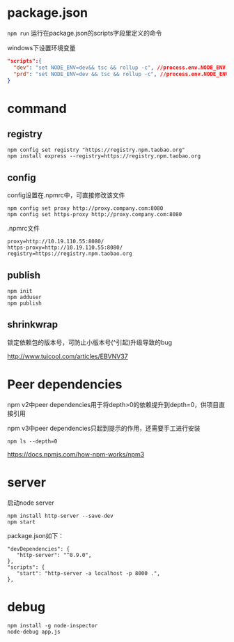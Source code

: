 # package.json

``npm run`` 运行在package.json的scripts字段里定义的命令

windows下设置环境变量

```json
"scripts":{
  "dev": "set NODE_ENV=dev&& tsc && rollup -c", //process.env.NODE_ENV.length === 3 不含空格
  "prd": "set NODE_ENV=dev && tsc && rollup -c", //process.env.NODE_ENV.length === 4 包含空格
}
```

# command

## registry

```
npm config set registry "https://registry.npm.taobao.org"
npm install express --registry=https://registry.npm.taobao.org
```

## config

config设置在.npmrc中，可直接修改该文件

```
npm config set proxy http://proxy.company.com:8080
npm config set https-proxy http://proxy.company.com:8080
```

.npmrc文件

```
proxy=http://10.19.110.55:8080/
https-proxy=http://10.19.110.55:8080/
registry=https://registry.npm.taobao.org
```

## publish

```
npm init
npm adduser
npm publish
```

## shrinkwrap

锁定依赖包的版本号，可防止小版本号(^引起)升级导致的bug

http://www.tuicool.com/articles/EBVNV37

# Peer dependencies

npm v2中peer dependencies用于将depth>0的依赖提升到depth=0，供项目直接引用

npm v3中peer dependencies只起到提示的作用，还需要手工进行安装

```
npm ls --depth=0
```

https://docs.npmjs.com/how-npm-works/npm3

# server

启动node server
```
npm install http-server --save-dev
npm start
```

package.json如下：
```
"devDependencies": {
   "http-server": "^0.9.0",
},
"scripts": {
   "start": "http-server -a localhost -p 8000 .",
},
```

# debug

```
npm install -g node-inspector
node-debug app.js
```
